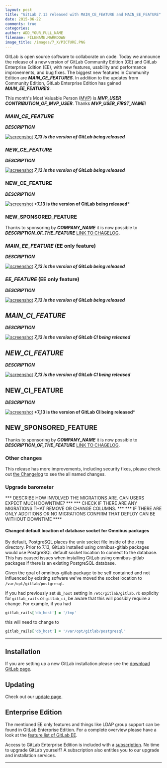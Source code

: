 ```yaml
---
layout: post
title: "GitLab 7.13 released with MAIN_CE_FEATURE and MAIN_EE_FEATURE"
date: 2015-06-22
comments: true
categories:
author: ADD_YOUR_FULL_NAME
filename: FILENAME.MARKDOWN
image_title: /images/7_X/PICTURE.PNG
---
```


GitLab is open source software to collaborate on code.
Today we announce the release of a new version of GitLab Community Edition (CE) and GitLab Enterprise Edition (EE), with new features, usability and performance improvements, and bug fixes.
The biggest new features in Community Edition are ***MAIN_CE_FEATURES***.
In addition to the updates from Community Edition, GitLab Enterprise Edition has gained ***MAIN_EE_FEATURES***.

This month's Most Valuable Person ([MVP](https://about.gitlab.com/mvp/)) is ***MVP_USER*** ***CONTRIBUTION_OF_MVP_USER***.
Thanks ***MVP_USER_FIRST_NAME***!

<!--more-->

### ***MAIN_CE_FEATURE***

***DESCRIPTION***

[![screenshot](/images/7_13/feature.png)](/images/7_13/feature.png) ***7_13 is the version of GitLab being released***


### ***NEW_CE_FEATURE***

***DESCRIPTION***

[![screenshot](/images/7_13/feature.png)](/images/7_13/feature.png) ***7_13 is the version of GitLab being released***


### NEW_CE_FEATURE

***DESCRIPTION***

[![screenshot](/images/7_13/feature.png)](/images/7_13/feature.png) **+7_13 is the version of GitLab being released***

### NEW_SPONSORED_FEATURE

Thanks to sponsoring by ***COMPANY_NAME*** it is now possible to ***DESCRIPTION_OF_THE_FEATURE*** [LINK TO CHAGELOG](https://gitlab.com/gitlab-org/gitlab-ce/blob/7-13-stable/CHANGELOG#L18).

### ***MAIN_EE_FEATURE*** (EE only feature)

***DESCRIPTION***

[![screenshot](/images/7_13/feature.png)](/images/7_13/feature.png) ***7_13 is the version of GitLab being released***

### ***EE_FEATURE*** (EE only feature)

***DESCRIPTION***

[![screenshot](/images/7_13/feature.png)](/images/7_13/feature.png) ***7_13 is the version of GitLab being released***


## ***MAIN_CI_FEATURE***

***DESCRIPTION***

[![screenshot](/images/7_13/feature.png)](/images/7_13/feature.png) ***7_13 is the version of GitLab CI being released***


## ***NEW_CI_FEATURE***

***DESCRIPTION***

[![screenshot](/images/7_13/feature.png)](/images/7_13/feature.png) ***7_13 is the version of GitLab CI being released***


## NEW_CI_FEATURE

***DESCRIPTION***

[![screenshot](/images/7_13/feature.png)](/images/7_13/feature.png) **+7_13 is the version of GitLab CI being released***

## NEW_SPONSORED_FEATURE

Thanks to sponsoring by ***COMPANY_NAME*** it is now possible to ***DESCRIPTION_OF_THE_FEATURE*** [LINK TO CHAGELOG](https://gitlab.com/gitlab-org/gitlab-ce/blob/7-13-stable/CHANGELOG#L18).

### Other changes

This release has more improvements, including security fixes, please check out [the Changelog](https://gitlab.com/gitlab-org/gitlab-ce/blob/master/CHANGELOG) to see the all named changes.


### Upgrade barometer

*** DESCRIBE HOW INVOLVED THE MIGRATIONS ARE. CAN USERS EXPECT MUCH DOWNTIME? ***
*** CHECK IF THERE ARE ANY MIGRATIONS THAT REMOVE OR CHANGE COLUMNS. ***
*** IF THERE ARE ONLY ADDITIONS OR NO MIGRATIONS CONFIRM THAT DEPLOY CAN BE WITHOUT DOWNTIME ****

#### Changed default location of database socket for Omnibus packages

By default, PostgreSQL places the unix socket file inside of the `/tmp` directory.
Prior to 7.13, GitLab installed using omnibus-gitlab packages would use PostgreSQL default socket location to connect to the database.
This has caused issues when installing GitLab using omnibus-gitlab packages if there is an existing PostgreSQL database.

Given the goal of omnibus-gitlab package to be self contained and not influenced by existing sofware we've moved the socket location to `/var/opt/gitlab/postgresql`.

If you had previously set `db_host` setting in `/etc/gitlab/gitlab.rb` explicity for `gitlab_rails` or `gitlab_ci`, be aware that this will possibly require a change. For example, if you had

```ruby
gitlab_rails['db_host'] = '/tmp'
```

this will need to change to

```ruby
gitlab_rails['db_host'] = '/var/opt/gitlab/postgresql'
```
- - -

## Installation

If you are setting up a new GitLab installation please see the
[download GitLab page](https://www.gitlab.com/installation/).

## Updating

Check out our [update page](https://about.gitlab.com/update/).

## Enterprise Edition

The mentioned EE only features and things like LDAP group support can be found in GitLab Enterprise Edition.
For a complete overview please have a look at the [feature list of GitLab EE](http://www.gitlab.com/gitlab-ee/).

Access to GitLab Enterprise Edition is included with a [subscription](http://www.gitlab.com/pricing/).
No time to upgrade GitLab yourself?
A subscription also entitles you to our upgrade and installation services.

- - -
